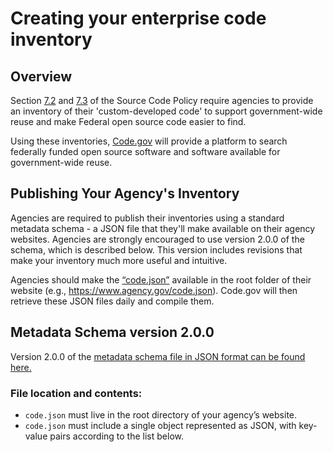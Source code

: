 # Creating your enterprise code inventory

## Overview

Section [7.2](/policy-guide/implementation#72codeinventoriesanddiscovery) and [7.3](/policy-guide/implementation#73codegov) of the Source Code Policy require agencies to provide an inventory of their 'custom-developed code' to support government-wide reuse and make Federal open source code easier to find.

Using these inventories, [Code.gov](https://Code.gov) will provide a platform to search federally funded open source software and software available for government-wide reuse.

## Publishing Your Agency's Inventory

Agencies are required to publish their inventories using a standard metadata schema - a JSON file that they'll make available on their agency websites.  Agencies are strongly encouraged to use version 2.0.0 of the schema, which is described below. This version includes revisions that make your inventory much more useful and intuitive.

Agencies should make the [“code.json”](https://github.com/GSA/code-gov/blob/master/METADATA_EXAMPLES.md) available in the root folder of their website (e.g., https://www.agency.gov/code.json). Code.gov will then retrieve these JSON files daily and compile them.

## Metadata Schema version 2.0.0

Version 2.0.0 of the [metadata schema file in JSON format can be found here.](https://github.com/GSA/code-gov-data/blob/master/schemas/schema-2.0.0.json)

### File location and contents:

*   `code.json` must live in the root directory of your agency’s website.
*   `code.json` must include a single object represented as JSON, with key-value pairs according to the list below.